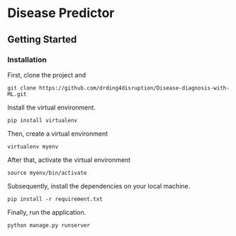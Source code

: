 # Disease Predictor

 

## Getting Started


### Installation


First, clone the project and 
```
git clone https://github.com/drding4disruption/Disease-diagnosis-with-ML.git
```

Install the virtual environment.
```
pip install virtualenv
```
Then, create a virtual environment
```
virtualenv myenv
```
After that, activate the virtual environment
```
source myenv/bin/activate
```
Subsequently, install the dependencies on your local machine.
```
pip install -r requirement.txt
```
Finally, run the application.
```
python manage.py runserver
```




